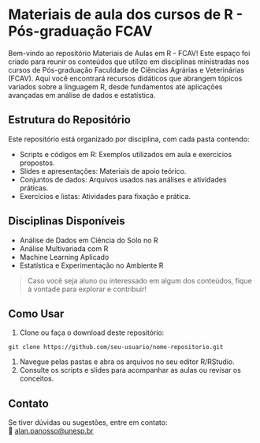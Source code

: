 
<!-- README.md is generated from README.Rmd. Please edit that file -->

# Materiais de aula dos cursos de R - Pós-graduação FCAV

Bem-vindo ao repositório Materiais de Aulas em R - FCAV! Este espaço foi
criado para reunir os conteúdos que utilizo em disciplinas ministradas
nos cursos de Pós-graduação Faculdade de Ciências Agrárias e
Veterinárias (FCAV). Aqui você encontrará recursos didáticos que
abrangem tópicos variados sobre a linguagem R, desde fundamentos até
aplicações avançadas em análise de dados e estatística.

## Estrutura do Repositório

Este repositório está organizado por disciplina, com cada pasta
contendo:

- Scripts e códigos em R: Exemplos utilizados em aula e exercícios
  propostos.  
- Slides e apresentações: Materiais de apoio teórico.  
- Conjuntos de dados: Arquivos usados nas análises e atividades
  práticas.  
- Exercícios e listas: Atividades para fixação e prática.

## Disciplinas Disponíveis

- Análise de Dados em Ciência do Solo no R
- Análise Multivariada com R  
- Machine Learning Aplicado  
- Estatística e Experimentação no Ambiente R

> Caso você seja aluno ou interessado em algum dos conteúdos, fique à
> vontade para explorar e contribuir!

## Como Usar

1.  Clone ou faça o download deste repositório:

``` git
git clone https://github.com/seu-usuario/nome-repositorio.git
```

1.  Navegue pelas pastas e abra os arquivos no seu editor R/RStudio.  
2.  Consulte os scripts e slides para acompanhar as aulas ou revisar os
    conceitos.

## Contato

Se tiver dúvidas ou sugestões, entre em contato:  
📧 <alan.panosso@unesp.br>
